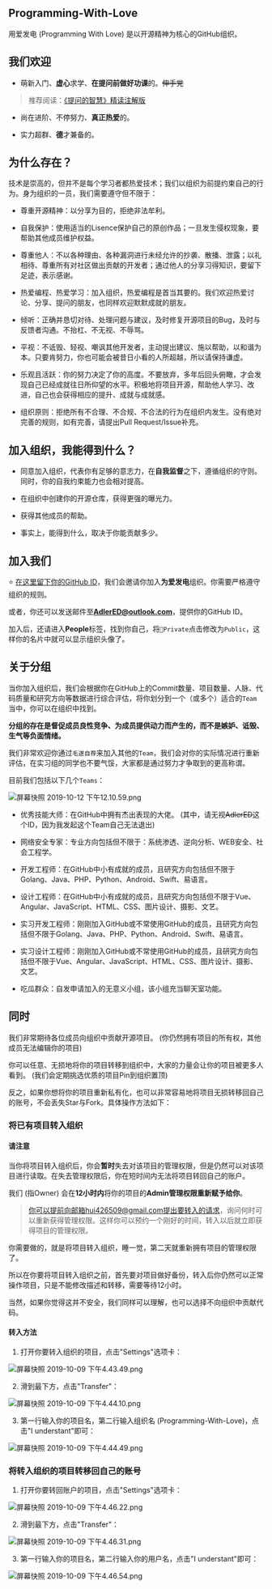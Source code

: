 ## Programming-With-Love

用爱发电 (Programming With Love) 是以开源精神为核心的GitHub组织。

## 我们欢迎

* 萌新入门、**虚心**求学、**在提问前做好功课**的。~~伸手党~~

> 推荐阅读：[《提问的智慧》精读注解版](https://hacpai.com/article/1536377163156)

* 尚在进阶、不停努力、**真正热爱**的。

* 实力超群、**德**才兼备的。

## 为什么存在？

技术是崇高的，但并不是每个学习者都热爱技术；我们以组织为前提约束自己的行为。身为组织的一员，我们需要遵守但不限于：

* 尊重开源精神：以分享为目的，拒绝非法牟利。

* 自我保护：使用适当的Lisence保护自己的原创作品；一旦发生侵权现象，要帮助其他成员维护权益。

* 尊重他人：不以各种理由、各种漏洞进行未经允许的抄袭、散播、泄露；以礼相待、尊重所有对社区做出贡献的开发者；通过他人的分享习得知识，要留下足迹，表示感谢。

* 热爱编程、热爱学习：加入组织，热爱编程是首当其要的。我们欢迎热爱讨论、分享、提问的朋友，也同样欢迎默默成就的朋友。

* 倾听：正确并恳切对待、处理问题与建议，及时修复开源项目的Bug，及时与反馈者沟通。不抬杠、不无视、不辱骂。

* 平视：不诋毁、轻视、嘲讽其他开发者，主动提出建议、施以帮助，以和谐为本。只要肯努力，你也可能会被昔日小看的人所超越，所以请保持谦虚。

* 乐观且活跃：你的努力决定了你的高度。不要放弃，多年后回头俯瞰，才会发现自己已经成就往日所仰望的水平。积极地将项目开源，帮助他人学习、改进，自己也会获得相应的提升、成就与成就感。

* 组织原则：拒绝所有不合理、不合规、不合法的行为在组织内发生。没有绝对完善的规则，如有完善，请提出Pull Request/Issue补充。

## 加入组织，我能得到什么？

* 同意加入组织，代表你有足够的意志力，在**自我监督**之下，遵循组织的守则。同时，你的自我约束能力也会相对提高。

* 在组织中创建你的开源仓库，获得更强的曝光力。

* 获得其他成员的帮助。

* 事实上，能得到什么，取决于你能贡献多少。

## 加入我们

:star: [在这里留下你的GitHub ID](https://hacpai.com/article/1570552518797)，我们会邀请你加入**为爱发电**组织。你需要严格遵守组织的规则。

或者，你还可以发送邮件至**AdlerED@outlook.com**，提供你的GitHub ID。

加入后，还请进入**People**标签，找到你自己，将`🔐Private`点击修改为`Public`，这样你的名片中就可以显示组织头像了。

## 关于分组

当你加入组织后，我们会根据你在GitHub上的Commit数量、项目数量、人脉、代码质量和研究方向等数据进行综合评估，将你划分到一个（或多个）适合的`Team`当中，你可以在组织中找到。

**分组的存在是督促成员良性竞争、为成员提供动力而产生的，而不是嫉妒、诋毁、生气等负面情绪。**

我们非常欢迎你通过`毛遂自荐`来加入其他的`Team`，我们会对你的实际情况进行重新评估，在实习组的同学也不要气馁，大家都是通过努力才争取到的更高称谓。

目前我们包括以下几个`Teams`：

![屏幕快照 2019-10-12 下午12.10.59.png](https://pic.stackoverflow.wiki/uploadImages/43f30e9c-e92e-486b-8bf3-76d0f1b6c517.png)

* 优秀技能大师：在GitHub中拥有杰出表现的大佬。 (其中，请无视~~AdlerED~~这个ID，因为我发起这个Team自己无法退出)

* 网络安全专家：专业方向包括但不限于：系统渗透、逆向分析、WEB安全、社会工程学。

* 开发工程师：在GitHub中小有成就的成员，且研究方向包括但不限于Golang、Java、PHP、Python、Android、Swift、易语言。

* 设计工程师：在GitHub中小有成就的成员，且研究方向包括但不限于Vue、Angular、JavaScript、HTML、CSS、图片设计、摄影、文艺。

* 实习开发工程师：刚刚加入GitHub或不常使用GitHub的成员，且研究方向包括但不限于Golang、Java、PHP、Python、Android、Swift、易语言。

* 实习设计工程师：刚刚加入GitHub或不常使用GitHub的成员，且研究方向包括但不限于Vue、Angular、JavaScript、HTML、CSS、图片设计、摄影、文艺。

* 吃瓜群众：自发申请加入的无意义小组，该小组充当聊天室功能。

## 同时

我们非常期待各位成员向组织中贡献开源项目。 (你仍然拥有项目的所有权，其他成员无法编辑你的项目)

你可以任意、无损地将你的项目转移到组织中，大家的力量会让你的项目被更多人看到。 (我们会定期挑选优质的项目Pin到组织置顶)

反之，如果你想将你的项目重新私有化，也可以非常容易地将项目无损转移回自己的账号，不会丢失Star与Fork。具体操作方法如下：

### 将已有项目转入组织

#### 请注意

当你将项目转入组织后，你会**暂时**失去对该项目的管理权限，但是仍然可以对该项目进行读取。在失去管理权限后，你在短时间内无法将项目转回自己的账户。

我们 (指Owner) 会在**12小时内**将你的项目的**Admin管理权限重新赋予给你**。

> 你可以提前向邮箱hui426509@gmail.com提出要转入的请求，询问何时可以重新获得管理权限。这样你可以预约一个刚好的时间，转入以后就立即获得项目的管理权限。

你需要做的，就是将项目转入组织，睡一觉，第二天就重新拥有项目的管理权限了。

所以在你要将项目转入组织之前，首先要对项目做好备份，转入后你仍然可以正常操作项目，只是不能修改描述和转移，需要等待12小时。

当然，如果你觉得这并不安全，我们同样可以理解，也可以选择不向组织中贡献代码。

#### 转入方法

1. 打开你要转入组织的项目，点击"Settings"选项卡：

![屏幕快照 2019-10-09 下午4.43.49.png](https://pic.stackoverflow.wiki/uploadImages/13b0615d-0433-42f2-97ba-590ae10c664a.png)

2. 滑到最下方，点击"Transfer"：

![屏幕快照 2019-10-09 下午4.44.10.png](https://pic.stackoverflow.wiki/uploadImages/ef3cedc9-da38-496d-a9c2-a5fe3b6fbbb1.png)

3. 第一行输入你的项目名，第二行输入组织名 (Programming-With-Love)，点击"I understant"即可：

![屏幕快照 2019-10-09 下午4.44.49.png](https://pic.stackoverflow.wiki/uploadImages/6ab71ca9-fc9b-4e0e-ab04-ef69256a5797.png)

### 将转入组织的项目转移回自己的账号

1. 打开你要转回账户的项目，点击"Settings"选项卡：

![屏幕快照 2019-10-09 下午4.46.22.png](https://pic.stackoverflow.wiki/uploadImages/c16aa3f1-adc1-4c54-8cd2-ddd44ce4058e.png)

2. 滑到最下方，点击"Transfer"：

![屏幕快照 2019-10-09 下午4.46.31.png](https://pic.stackoverflow.wiki/uploadImages/b74d9a2c-7594-472b-87d6-66fdd45efd78.png)

3. 第一行输入你的项目名，第二行输入你的用户名，点击"I understant"即可：

![屏幕快照 2019-10-09 下午4.46.54.png](https://pic.stackoverflow.wiki/uploadImages/f419b7c3-692d-4763-923c-3a5cebf1a3fe.png)
